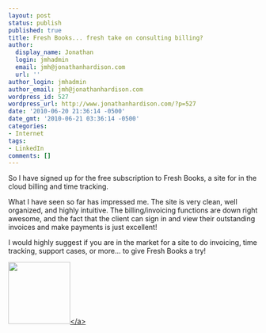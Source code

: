 ```yaml
---
layout: post
status: publish
published: true
title: Fresh Books... fresh take on consulting billing?
author:
  display_name: Jonathan
  login: jmhadmin
  email: jmh@jonathanhardison.com
  url: ''
author_login: jmhadmin
author_email: jmh@jonathanhardison.com
wordpress_id: 527
wordpress_url: http://www.jonathanhardison.com/?p=527
date: '2010-06-20 21:36:14 -0500'
date_gmt: '2010-06-21 03:36:14 -0500'
categories:
- Internet
tags:
- LinkedIn
comments: []
---
```

<p>So I have signed up for the free subscription to Fresh Books, a site for in the cloud billing and time tracking.</p>
<p>What I have seen so far has impressed me. The site is very clean, well organized, and highly intuitive. The billing&#47;invoicing functions are down right awesome, and the fact that the client can sign in and view their outstanding invoices and make payments is just excellent!</p>
<p>I would highly suggest if you are in the market for a site to do invoicing, time tracking, support cases, or more... to give Fresh Books a try!</p>
<p><a href="http:&#47;&#47;www.freshbooks.com&#47;?ref=69297e42230706-1" target="_blank"><img class="alignnone size-full wp-image-530" style="border: 0px initial initial;" title="freshbooks125x125-1" src="http:&#47;&#47;www.jonathanhardison.com&#47;wp-content&#47;uploads&#47;2010&#47;06&#47;freshbooks125x125-1.gif" alt="" width="125" height="125" &#47;><&#47;a></p>
